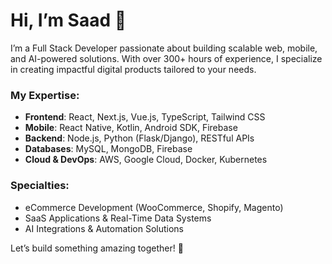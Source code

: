 # Hi, I’m Saad 👋

I’m a Full Stack Developer passionate about building scalable web, mobile, and AI-powered solutions. With over 300+ hours of experience, I specialize in creating impactful digital products tailored to your needs.

### My Expertise:
- **Frontend**: React, Next.js, Vue.js, TypeScript, Tailwind CSS
- **Mobile**: React Native, Kotlin, Android SDK, Firebase
- **Backend**: Node.js, Python (Flask/Django), RESTful APIs
- **Databases**: MySQL, MongoDB, Firebase
- **Cloud & DevOps**: AWS, Google Cloud, Docker, Kubernetes

### Specialties:
- eCommerce Development (WooCommerce, Shopify, Magento)
- SaaS Applications & Real-Time Data Systems
- AI Integrations & Automation Solutions

Let’s build something amazing together! 🚀
